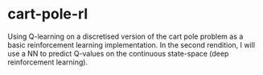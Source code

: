 # cart-pole-rl
Using Q-learning on a discretised version of the cart pole problem as a basic reinforcement learning implementation. In the second rendition, I will use a NN to predict Q-values on the continuous state-space (deep reinforcement learning).
